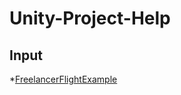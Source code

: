 # Unity-Project-Help
## Input
*[FreelancerFlightExample](https://github.com/brihernandez/FreelancerFlightExample)
